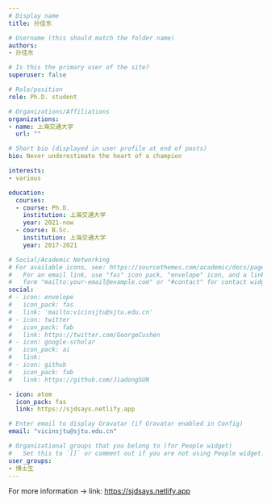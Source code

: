 ```yaml
---
# Display name
title: 孙佳东

# Username (this should match the folder name)
authors:
- 孙佳东

# Is this the primary user of the site?
superuser: false

# Role/position
role: Ph.D. student

# Organizations/Affiliations
organizations:
- name: 上海交通大学
  url: ""

# Short bio (displayed in user profile at end of posts)
bio: Never underestimate the heart of a champion

interests:
- various

education:
  courses:
  - course: Ph.D.
    institution: 上海交通大学
    year: 2021-now
  - course: B.Sc.
    institution: 上海交通大学
    year: 2017-2021

# Social/Academic Networking
# For available icons, see: https://sourcethemes.com/academic/docs/page-builder/#icons
#   For an email link, use "fas" icon pack, "envelope" icon, and a link in the
#   form "mailto:your-email@example.com" or "#contact" for contact widget.
social:
# - icon: envelope
#   icon_pack: fas
#   link: 'mailto:vicinsjtu@sjtu.edu.cn'
# - icon: twitter
#   icon_pack: fab
#   link: https://twitter.com/GeorgeCushen
# - icon: google-scholar
#   icon_pack: ai
#   link: 
# - icon: github
#   icon_pack: fab
#   link: https://github.com/JiadongSUN

- icon: atom
  icon_pack: fas
  link: https://sjdsays.netlify.app

# Enter email to display Gravatar (if Gravatar enabled in Config)
email: "vicinsjtu@sjtu.edu.cn"

# Organizational groups that you belong to (for People widget)
#   Set this to `[]` or comment out if you are not using People widget.
user_groups:
- 博士生
---
```


For more information → link: https://sjdsays.netlify.app
